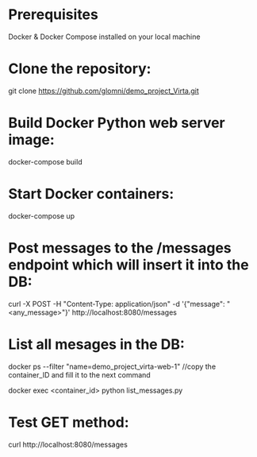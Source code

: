 # Prerequisites 
Docker & Docker Compose installed on your local machine

# Clone the repository:
git clone https://github.com/glomni/demo_project_Virta.git

# Build Docker Python web server image:
docker-compose build

# Start Docker containers:
docker-compose up   

# Post messages to the /messages endpoint which will insert it into the DB:
curl -X POST -H "Content-Type: application/json" -d '{"message": "<any_message>"}' http://localhost:8080/messages

# List all mesages in the DB:
docker ps --filter "name=demo_project_virta-web-1" //copy the container_ID and fill it to the next command

docker exec <container_id> python list_messages.py

# Test GET method:
curl http://localhost:8080/messages

